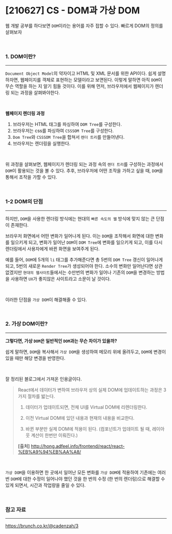 # [210627] CS - DOM과 가상 DOM

웹 개발 공부를 하다보면 `DOM`이라는 용어를 자주 접할 수 있다. 빠르게 DOM의 정의를 살펴보자

<br>

### 1. DOM이란?

---

`Document Object Model`의 약자이고 HTML 및 XML 문서를 위한 API이다. 쉽게 설명하자면, 웹페이지를 객체로 표현하는 모델이라고 보면된다. 이렇게 말하면 아직 `DOM`이 무슨 역할을 하는 지 알기 힘들 것이다. 이를 위해 먼저,  브라우저에서 웹페이지가 렌더링 되는 과정을 살펴봐야한다.

<br>

**웹페이지 렌더링 과정**

1. 브라우저는 HTML 태그를 파싱하여 `DOM Tree`를 구성한다.
2. 브라우저는 css를 파싱하여 `CSSSOM Tree`를 구성한다.
3. `Dom Tree`와 `CSSSOM Tree`을 합쳐서 `렌더 트리`를 만들어낸다.
4. 브라우저는 렌더링을 실행한다.

<br>

위 과정을 살펴보면, 웹페이지가 렌더링 되는 과정 속의 `렌더 트리`를 구성하는 과정에서 `DOM`이 활용되는 것을 볼 수 있다.  추후, 브라우저에 어떤 조작을 가하고 싶을 때, `DOM`을 통해서 조작을 가할 수 있다.

<br>

### 1-2 DOM의 단점

---

하지만, `DOM`을 사용한 렌더링 방식에는 현대의 `빠른 속도의 웹` 방식에 맞지 않는 큰 단점이 존재한다.

브라우저 화면에서 어떤 변화가 일어나게 된다. 이는 `DOM`을 조작해서 화면에 대한 변화를 일으키게 되고, 변화가 일어난 `DOM`이 `DOM Tree`에 변화를 일으키게 되고, 이를 다시 렌더링에서 사용자에게 바뀐 화면을 보여주게 된다. 

예를 들어, `DOM`에 5개의 `li` 태그를 추가해준다면 총 5번의 `DOM Tree` 갱신이 일어나게 되고, 5번의 새로운 `Render Tree`가 생성되어야 한다. 소수의 변화만 일어난다면 상관없겠지만 `현대의 웹사이트`들에서는 수만번의 변화가 일어나 기존의 `DOM`을 변경하는 방법을 사용하면 `UX`가 좋지않은 사이트라고 소문이 날 것이다.

<br>

이러한 단점을 `가상 DOM`이 해결해줄 수 있다.



<br>

### 2. 가상 DOM이란?

---

**그렇다면, 가상 `DOM`은 일반적인 `DOM`과는 무슨 차이가 있을까?**

쉽게 말하면, `DOM`을 복사해서 `가상 DOM`을 생성하여 메모리 위에 올려두고,  `DOM`에 변경이 있을 때만 해당 변경을 반영한다.

<br>

잘 정리된 블로그에서 가져온 인용글이다. 

> React에서 데이터가 변하여 브라우저 상의 실제 DOM에 업데이트하는 과정은 3가지 절차를 밟는다.
>
> 1. 데이터가 업데이트되면, 전체 UI를 Virtual DOM에 리렌더링한다.
>
> 2. 이전 Virtual DOM에 있던 내용과 현재의 내용을 비교한다.
>
> 3. 바뀐 부분만 실제 DOM에 적용이 된다. (컴포넌트가 업데이트 될 때, 레이아웃 계산이 한번만 이뤄진다.)
>
> **[출처]** http://hong.adfeel.info/frontend/react/react-%EB%A9%94%EB%AA%A8/

<br>

`가상 DOM`을 이용하면 한 곳에서 일어난 모든 변화를 `가상 DOM`에 적용하여 기존에는 여러번 `DOM`에 대한 수정이 일어나야 했던 것을 한 번의 수정 (한 번의 렌더링)으로 해결할 수 있게 되면서, 시간과 작업량을 줄일 수 있다. 

<br>

### 참고 자료

---

https://brunch.co.kr/@cadenzah/3

